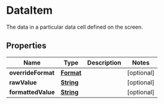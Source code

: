 

# DataItem

The data in a particular data cell defined on the screen.

## Properties

| Name | Type | Description | Notes |
|------------ | ------------- | ------------- | -------------|
|**overrideFormat** | [**Format**](Format.md) |  |  [optional] |
|**rawValue** | [**String**](String.md) |  |  [optional] |
|**formattedValue** | [**String**](String.md) |  |  [optional] |



